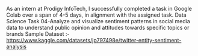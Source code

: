 As an intern at Prodigy InfoTech, I successfully completed a task in Google Colab over a span of 4-5 days, in alignment with the assigned task. 
Data Science Task 04-Analyze and visualize sentiment patterns in social media data to understand public opinion and attitudes towards specific topics or brands 
Sample Dataset :- https://www.kaggle.com/datasets/jp797498e/twitter-entity-sentiment-analysis

